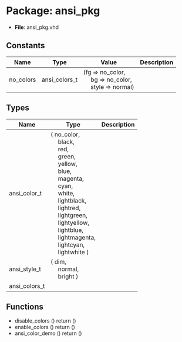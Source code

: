 # Package: ansi_pkg

- **File**: ansi_pkg.vhd
## Constants

| Name      | Type          | Value                                                                                                                      | Description |
| --------- | ------------- | -------------------------------------------------------------------------------------------------------------------------- | ----------- |
| no_colors | ansi_colors_t |  (fg => no_color,<br><span style="padding-left:20px"> bg => no_color,<br><span style="padding-left:20px"> style => normal) |             |
## Types

| Name          | Type                                                                                                                                                                                                                                                                                                                                                                                                                                                                                                                                                                                                                                                                                                                                                                  | Description |
| ------------- | --------------------------------------------------------------------------------------------------------------------------------------------------------------------------------------------------------------------------------------------------------------------------------------------------------------------------------------------------------------------------------------------------------------------------------------------------------------------------------------------------------------------------------------------------------------------------------------------------------------------------------------------------------------------------------------------------------------------------------------------------------------------- | ----------- |
| ansi_color_t  | ( no_color,<br><span style="padding-left:20px">  black,<br><span style="padding-left:20px"> red,<br><span style="padding-left:20px"> green,<br><span style="padding-left:20px"> yellow,<br><span style="padding-left:20px"> blue,<br><span style="padding-left:20px"> magenta,<br><span style="padding-left:20px"> cyan,<br><span style="padding-left:20px"> white,<br><span style="padding-left:20px">  lightblack,<br><span style="padding-left:20px"> lightred,<br><span style="padding-left:20px"> lightgreen,<br><span style="padding-left:20px"> lightyellow,<br><span style="padding-left:20px"> lightblue,<br><span style="padding-left:20px"> lightmagenta,<br><span style="padding-left:20px"> lightcyan,<br><span style="padding-left:20px"> lightwhite )  |             |
| ansi_style_t  | ( dim,<br><span style="padding-left:20px"> normal,<br><span style="padding-left:20px"> bright )                                                                                                                                                                                                                                                                                                                                                                                                                                                                                                                                                                                                                                                                       |             |
| ansi_colors_t |                                                                                                                                                                                                                                                                                                                                                                                                                                                                                                                                                                                                                                                                                                                                                                       |             |
## Functions
- disable_colors <font id="function_arguments">()</font> <font id="function_return">return ()</font>
- enable_colors <font id="function_arguments">()</font> <font id="function_return">return ()</font>
- ansi_color_demo <font id="function_arguments">()</font> <font id="function_return">return ()</font>

